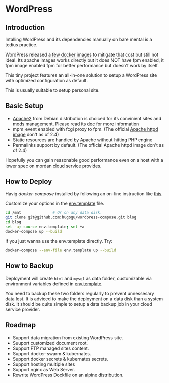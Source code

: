 # WordPress

## Introduction

Intalling WordPress and its dependencies manually on bare mental is a tedius practice. 

WordPress released [a few docker images](https://hub.docker.com/_/wordpress) to mitigate that cost but still not ideal. Its apache images works directly but it does NOT have fpm enabled, it fpm image enabled fpm for better performance but doesn't work by itself. 

This tiny project features an all-in-one solution to setup a WordPress site with optimized configuration as default. 

This is usually suitable to setup personal site. 

## Basic Setup

* [Apache2](https://httpd.apache.org/) from Debian distribution is choiced for its convinient sites and mods management. Please read its [doc](https://salsa.debian.org/apache-team/apache2/-/blob/master/debian/config-dir/apache2.conf.in) for more information
* mpm_event enabled with fcgi proxy to fpm. (The official [Apache httpd image](https://hub.docker.com/_/httpd/) don't as of 2.4)
* Static resources are handled by Apache without hitting PHP engine
* Permalinks support by default. (The official Apache httpd image don't as of 2.4)

Hopefully you can gain reasonable good performance even on a host with a lower spec on mordan cloud service provides. 

## How to Deploy

Havig *docker-compose* installed by following an on-line instruction like [this](https://docs.docker.com/compose/install/). 

Customize your options in the [env.template](env.template) file.

```bash
cd /mnt              # Or on any data disk. 
git clone git@github.com:hugogu/wordpress-compose.git blog
cd blog
set -a; source env.template; set +a
docker-compose up --build
```

If you just wanna use the env.template directly. Try:
```bash
docker-compose --env-file env.template up --build
```

## How to Backup

Deployment will create `html` and `mysql` as data folder, customizable via environment variables defined in [env.template](env.template). 

You need to backup these two folders regularly to prevent unnessesary data lost. It is adviced to make the deployment on a data disk than a system disk. It should be quite simple to setup a data backup job in your cloud service provider. 

## Roadmap

* Support data migration from existing WordPress site. 
* Suuport customized document root.
* Support FTP managed sites content. 
* Support docker-swarm & kubernates.
* Support docker secrets & kubernates secrets.
* Support hosting multiple sites
* Support nginx as Web Server.
* Rewrite WordPress Dockfile on an alpine distribution.
